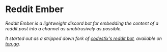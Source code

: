 # Reddit Ember

*Reddit Ember is a lightweight discord bot for embedding the content of a reddit post into a channel as unobtrusively as possible.*

*It started out as a stripped down fork of [codestix's reddit bot](https://github.com/CodeStix/reddit-discord-bot), available on [top.gg](https://top.gg/bot/711524405163065385).*

